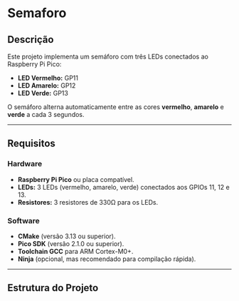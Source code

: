 # Semaforo

## Descrição
Este projeto implementa um semáforo com três LEDs conectados ao Raspberry Pi Pico:
- **LED Vermelho:** GP11
- **LED Amarelo:** GP12
- **LED Verde:** GP13

O semáforo alterna automaticamente entre as cores **vermelho**, **amarelo** e **verde** a cada 3 segundos.

---

## Requisitos

### Hardware
- **Raspberry Pi Pico** ou placa compatível.
- **LEDs:** 3 LEDs (vermelho, amarelo, verde) conectados aos GPIOs 11, 12 e 13.
- **Resistores:** 3 resistores de 330Ω para os LEDs.

### Software
- **CMake** (versão 3.13 ou superior).
- **Pico SDK** (versão 2.1.0 ou superior).
- **Toolchain GCC** para ARM Cortex-M0+.
- **Ninja** (opcional, mas recomendado para compilação rápida).

---

## Estrutura do Projeto
